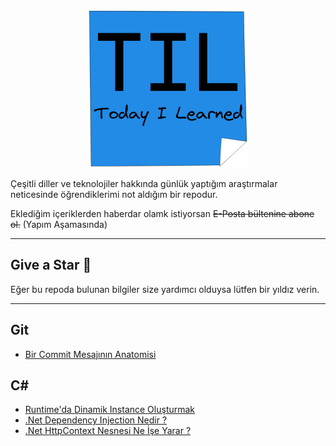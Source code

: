 
<p align="center">
<img alt="TIL- Today I Learned" src="https://github.com/ouzdev/til/blob/main/til.png?raw=true" width="256"/>
</p>


Çeşitli diller ve teknolojiler hakkında günlük yaptığım araştırmalar neticesinde öğrendiklerimi not aldığım bir repodur. 

Eklediğim içeriklerden haberdar olamk istiyorsan <strike>E-Posta bültenine abone ol.</strike> (Yapım Aşamasında)

***

## Give a Star 🌟
Eğer bu repoda bulunan bilgiler size yardımcı olduysa lütfen bir yıldız verin.

***


## Git
* [Bir Commit Mesajının Anatomisi](git/bir-commit-mesajinin-anatomisi.md)

## C#
* [Runtime'da Dinamik Instance Oluşturmak](c-sharp/dinamik-instance-olusturmak.md)
* [.Net Dependency Injection Nedir ?](c-sharp/dependency-injection-net-core.md)
* [.Net HttpContext Nesnesi Ne İşe Yarar ?](c-sharp/net-core-httpcontext-nedir.md)
